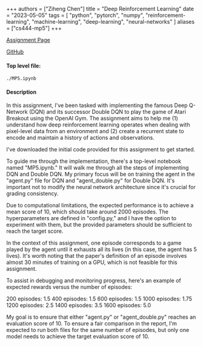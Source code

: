 +++
authors = ["Ziheng Chen"]
title = "Deep Reinforcement Learning"
date = "2023-05-05"
tags = [
    "python", "pytorch", "numpy", "reinforcement-learning", "machine-learning", "deep-learning", "neural-networks"
]
aliases = ["cs444-mp5"]
+++

[Assignment Page](https://slazebni.cs.illinois.edu/spring23/assignment5.html)

[GitHub](https://github.com/zihengjackchen/CS444-Deep-Learning/tree/main/assignment5%20-%20Deep%20Reinforcement%20Learning)

#### Top level file:
`./MP5.ipynb`

#### Description
In this assignment, I've been tasked with implementing the famous Deep Q-Network (DQN) and its successor Double DQN to play the game of Atari Breakout using the OpenAI Gym. The assignment aims to help me (1) understand how deep reinforcement learning operates when dealing with pixel-level data from an environment and (2) create a recurrent state to encode and maintain a history of actions and observations.

I've downloaded the initial code provided for this assignment to get started.

To guide me through the implementation, there's a top-level notebook named "MP5.ipynb." It will walk me through all the steps of implementing DQN and Double DQN. My primary focus will be on training the agent in the "agent.py" file for DQN and "agent_double.py" for Double DQN. It's important not to modify the neural network architecture since it's crucial for grading consistency.

Due to computational limitations, the expected performance is to achieve a mean score of 10, which should take around 2000 episodes. The hyperparameters are defined in "config.py," and I have the option to experiment with them, but the provided parameters should be sufficient to reach the target score.

In the context of this assignment, one episode corresponds to a game played by the agent until it exhausts all its lives (in this case, the agent has 5 lives). It's worth noting that the paper's definition of an episode involves almost 30 minutes of training on a GPU, which is not feasible for this assignment.

To assist in debugging and monitoring progress, here's an example of expected rewards versus the number of episodes:

200 episodes: 1.5
400 episodes: 1.5
600 episodes: 1.5
1000 episodes: 1.75
1200 episodes: 2.5
1400 episodes: 3.5
1600 episodes: 5.0

My goal is to ensure that either "agent.py" or "agent_double.py" reaches an evaluation score of 10. To ensure a fair comparison in the report, I'm expected to run both files for the same number of episodes, but only one model needs to achieve the target evaluation score of 10.


